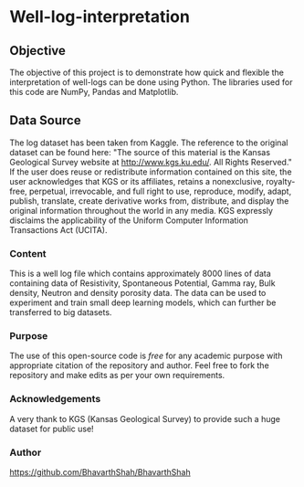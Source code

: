# Well-log-interpretation


## Objective
The objective of this project is to demonstrate how quick and flexible the interpretation of well-logs can be done using Python. The libraries used for this code are NumPy, Pandas and Matplotlib. 


## Data Source
The log dataset has been taken from Kaggle. The reference to the original dataset can be found here:
"The source of this material is the Kansas Geological Survey website at http://www.kgs.ku.edu/. All Rights Reserved."
If the user does reuse or redistribute information contained on this site, the user acknowledges that KGS or its affiliates, retains a nonexclusive, royalty-free, perpetual, irrevocable, and full right to use, reproduce, modify, adapt, publish, translate, create derivative works from, distribute, and display the original information throughout the world in any media. KGS expressly disclaims the applicability of the Uniform Computer Information Transactions Act (UCITA).


### Content
This is a well log file which contains approximately 8000 lines of data containing data of Resistivity, Spontaneous Potential, Gamma ray, Bulk density, Neutron and density porosity data. The data can be used to experiment and train small deep learning models, which can further be transferred to big datasets.


### Purpose
The use of this open-source code is _free_ for any academic purpose with appropriate citation of the repository and author. Feel free to fork the repository and make edits as per your own requirements.


### Acknowledgements
A very thank to KGS (Kansas Geological Survey) to provide such a huge dataset for public use!

### Author
https://github.com/BhavarthShah/BhavarthShah

